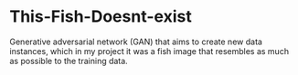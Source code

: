 # This-Fish-Doesnt-exist
Generative adversarial network (GAN) that aims to create new data instances, which in my project it was a fish image that resembles as much as possible to the training data. 
